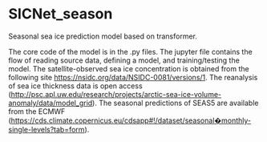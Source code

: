 # SICNet_season
Seasonal sea ice prediction model based on transformer.

The core code of the model is in the .py files. The jupyter file contains the flow of reading source data, defining a model, and training/testing the model. The satellite-observed sea ice concentration is obtained from the following site https://nsidc.org/data/NSIDC-0081/versions/1. The reanalysis of sea ice thickness data is open access (http://psc.apl.uw.edu/research/projects/arctic-sea-ice-volume-anomaly/data/model_grid). The seasonal predictions of SEAS5 are available from the ECMWF (https://cds.climate.copernicus.eu/cdsapp#!/dataset/seasonal�monthly-single-levels?tab=form).

